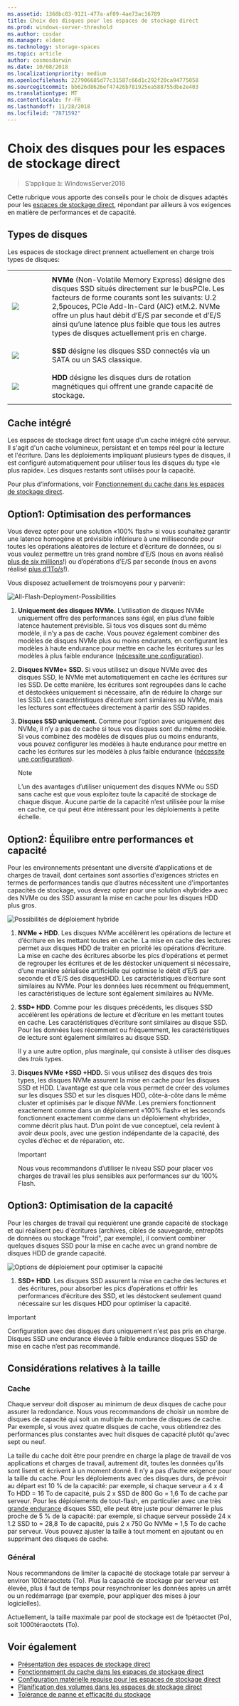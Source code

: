 ```yaml
---
ms.assetid: 1368bc83-9121-477a-af09-4ae73ac16789
title: Choix des disques pour les espaces de stockage direct
ms.prod: windows-server-threshold
ms.author: cosdar
ms.manager: eldenc
ms.technology: storage-spaces
ms.topic: article
author: cosmosdarwin
ms.date: 10/08/2018
ms.localizationpriority: medium
ms.openlocfilehash: 227906685d77c31587c66d1c292f20ca94775058
ms.sourcegitcommit: bb626d8626ef47426b781925ea588755dbe2e403
ms.translationtype: MT
ms.contentlocale: fr-FR
ms.lasthandoff: 11/28/2018
ms.locfileid: "7871592"
---
```

# Choix des disques pour les espaces de stockage direct

>S’applique à: WindowsServer2016

Cette rubrique vous apporte des conseils pour le choix de disques adaptés pour les [espaces de stockage direct](storage-spaces-direct-overview.md), répondant par ailleurs à vos exigences en matière de performances et de capacité.

## Types de disques

Les espaces de stockage direct prennent actuellement en charge trois types de disques:

<table>
    <tr style="border: 0;">
        <td style="padding: 10px; border: 0; width:70px">
            <img src="media/understand-the-cache/NVMe-100px.png">
        </td>
        <td style="padding: 10px; border: 0;" valign="middle">
            <b>NVMe</b> (Non-Volatile Memory Express) désigne des disques SSD situés directement sur le busPCIe. Les facteurs de forme courants sont les suivants: U.2 2,5pouces, PCIe Add-In-Card (AIC) etM.2. NVMe offre un plus haut débit d’E/S par seconde et d’E/S ainsi qu’une latence plus faible que tous les autres types de disques actuellement pris en charge.
        </td>
    </tr>
    <tr style="border: 0;">
        <td style="padding: 10px; border: 0; width:70px" >
            <img src="media/understand-the-cache/SSD-100px.png">
        </td>
        <td style="padding: 10px; border: 0;" valign="middle">
            <b>SSD</b> désigne les disques SSD connectés via un SATA ou un SAS classique.
        </td>
    </tr>
    <tr style="border: 0;">
        <td style="padding: 10px; border: 0; width:70px">
            <img src="media/understand-the-cache/HDD-100px.png">
        </td>
        <td style="padding: 10px; border: 0;" valign="middle">
            <b>HDD</b> désigne les disques durs de rotation magnétiques qui offrent une grande capacité de stockage.
        </td>
    </tr>
</table>

## Cache intégré

Les espaces de stockage direct font usage d'un cache intégré côté serveur. Il s'agit d'un cache volumineux, persistant et en temps réel pour la lecture et l'écriture. Dans les déploiements impliquant plusieurs types de disques, il est configuré automatiquement pour utiliser tous les disques du type «le plus rapide». Les disques restants sont utilisés pour la capacité.

Pour plus d’informations, voir [Fonctionnement du cache dans les espaces de stockage direct](understand-the-cache.md).

## Option1: Optimisation des performances

Vous devez opter pour une solution «100% flash» si vous souhaitez garantir une latence homogène et prévisible inférieure à une milliseconde pour toutes les opérations aléatoires de lecture et d’écriture de données, ou si vous voulez permettre un très grand nombre d’E/S (nous en avons réalisé [plus de six millions](https://www.youtube.com/watch?v=0LviCzsudGY&t=28m)!) ou d’opérations d’E/S par seconde (nous en avons réalisé [plus d’1To/s](https://www.youtube.com/watch?v=-LK2ViRGbWs&t=16m50s)!).

Vous disposez actuellement de troismoyens pour y parvenir:

![All-Flash-Deployment-Possibilities](media/choosing-drives-and-resiliency-types/All-Flash-Deployment-Possibilities.png)

1. **Uniquement des disques NVMe.** L’utilisation de disques NVMe uniquement offre des performances sans égal, en plus d’une faible latence hautement prévisible. Si tous vos disques sont du même modèle, il n’y a pas de cache. Vous pouvez également combiner des modèles de disques NVMe plus ou moins endurants, en configurant les modèles à haute endurance pour mettre en cache les écritures sur les modèles à plus faible endurance ([nécessite une configuration](understand-the-cache.md#manual)).

2. **Disques NVMe+ SSD.** Si vous utilisez un disque NVMe avec des disques SSD, le NVMe met automatiquement en cache les écritures sur les SSD. De cette manière, les écritures sont regroupées dans le cache et déstockées uniquement si nécessaire, afin de réduire la charge sur les SSD. Les caractéristiques d’écriture sont similaires au NVMe, mais les lectures sont effectuées directement à partir des SSD rapides.

3. **Disques SSD uniquement.** Comme pour l’option avec uniquement des NVMe, il n’y a pas de cache si tous vos disques sont du même modèle. Si vous combinez des modèles de disques plus ou moins endurants, vous pouvez configurer les modèles à haute endurance pour mettre en cache les écritures sur les modèles à plus faible endurance ([nécessite une configuration](understand-the-cache.md#manual)).

   >[!NOTE]
   > L’un des avantages d’utiliser uniquement des disques NVMe ou SSD sans cache est que vous exploitez toute la capacité de stockage de chaque disque. Aucune partie de la capacité n’est utilisée pour la mise en cache, ce qui peut être intéressant pour les déploiements à petite échelle.

## Option2: Équilibre entre performances et capacité

Pour les environnements présentant une diversité d’applications et de charges de travail, dont certaines sont assorties d'exigences strictes en termes de performances tandis que d’autres nécessitent une d'importantes capacités de stockage, vous devez opter pour une solution «hybride» avec des NVMe ou des SSD assurant la mise en cache pour les disques HDD plus gros.

![Possibilités de déploiement hybride](media/choosing-drives-and-resiliency-types/Hybrid-Deployment-Possibilities.png)

1. **NVMe + HDD**. Les disques NVMe accélèrent les opérations de lecture et d’écriture en les mettant toutes en cache. La mise en cache des lectures permet aux disques HDD de traiter en priorité les opérations d’écriture. La mise en cache des écritures absorbe les pics d’opérations et permet de regrouper les écritures et de les déstocker uniquement si nécessaire, d’une manière sérialisée artificielle qui optimise le débit d’E/S par seconde et d’E/S des disquesHDD. Les caractéristiques d’écriture sont similaires au NVMe. Pour les données lues récemment ou fréquemment, les caractéristiques de lecture sont également similaires au NVMe.

2. **SSD+ HDD**. Comme pour les disques précédents, les disques SSD accélèrent les opérations de lecture et d’écriture en les mettant toutes en cache. Les caractéristiques d’écriture sont similaires au disque SSD. Pour les données lues récemment ou fréquemment, les caractéristiques de lecture sont également similaires au disque SSD.

    Il y a une autre option, plus marginale, qui consiste à utiliser des disques des *trois* types.

3. **Disques NVMe +SSD +HDD.** Si vous utilisez des disques des trois types, les disques NVMe assurent la mise en cache pour les disques SSD et HDD. L’avantage est que cela vous permet de créer des volumes sur les disques SSD et sur les disques HDD, côte-à-côte dans le même cluster et optimisés par le disque NVMe. Les premiers fonctionnent exactement comme dans un déploiement «100% flash» et les seconds fonctionnent exactement comme dans un déploiement «hybride», comme décrit plus haut. D’un point de vue conceptuel, cela revient à avoir deux pools, avec une gestion indépendante de la capacité, des cycles d’échec et de réparation, etc.

   >[!IMPORTANT]
   > Nous vous recommandons d’utiliser le niveau SSD pour placer vos charges de travail les plus sensibles aux performances sur du 100% Flash.

## Option3: Optimisation de la capacité

Pour les charges de travail qui requièrent une grande capacité de stockage et qui réalisent peu d'écritures (archives, cibles de sauvegarde, entrepôts de données ou stockage "froid", par exemple), il convient combiner quelques disques SSD pour la mise en cache avec un grand nombre de disques HDD de grande capacité.

![Options de déploiement pour optimiser la capacité](media/choosing-drives-and-resiliency-types/maximizing-capacity.png)

1. **SSD+ HDD**. Les disques SSD assurent la mise en cache des lectures et des écritures, pour absorber les pics d’opérations et offrir les performances d’écriture des SSD, et les déstockent seulement quand nécessaire sur les disques HDD pour optimiser la capacité.

>[!IMPORTANT]
>Configuration avec des disques durs uniquement n'est pas pris en charge. Disques SSD une endurance élevée à faible endurance disques SSD de mise en cache n’est pas recommandé.

## Considérations relatives à la taille

### Cache

Chaque serveur doit disposer au minimum de deux disques de cache pour assurer la redondance. Nous vous recommandons de choisir un nombre de disques de capacité qui soit un multiple du nombre de disques de cache. Par exemple, si vous avez quatre disques de cache, vous obtiendrez des performances plus constantes avec huit disques de capacité plutôt qu'avec sept ou neuf.

La taille du cache doit être pour prendre en charge la plage de travail de vos applications et charges de travail, autrement dit, toutes les données qu’ils sont lisent et écrivent à un moment donné. Il n’y a pas d’autre exigence pour la taille du cache. Pour les déploiements avec des disques durs, de prévoir au départ est 10 % de la capacité: par exemple, si chaque serveur a 4 x 4 To HDD = 16 To de capacité, puis 2 x SSD de 800 Go = 1,6 To de cache par serveur. Pour les déploiements de tout-flash, en particulier avec une très [grande endurance](https://blogs.technet.microsoft.com/filecab/2017/08/11/understanding-dwpd-tbw/) disques SSD, elle peut être juste pour démarrer le plus proche de 5 % de la capacité: par exemple, si chaque serveur possède 24 x 1.2 SSD to = 28,8 To de capacité, puis 2 x 750 Go NVMe = 1,5 To de cache par serveur. Vous pouvez ajuster la taille à tout moment en ajoutant ou en supprimant des disques de cache.

### Général

Nous recommandons de limiter la capacité de stockage totale par serveur à environ 100téraoctets (To). Plus la capacité de stockage par serveur est élevée, plus il faut de temps pour resynchroniser les données après un arrêt ou un redémarrage (par exemple, pour appliquer des mises à jour logicielles).

Actuellement, la taille maximale par pool de stockage est de 1pétaoctet (Po), soit 1000téraoctets (To).

## Voir également

- [Présentation des espaces de stockage direct](storage-spaces-direct-overview.md)
- [Fonctionnement du cache dans les espaces de stockage direct](understand-the-cache.md)
- [Configuration matérielle requise pour les espaces de stockage direct](storage-spaces-direct-hardware-requirements.md)
- [Planification des volumes dans les espaces de stockage direct](plan-volumes.md)
- [Tolérance de panne et efficacité du stockage](storage-spaces-fault-tolerance.md)
